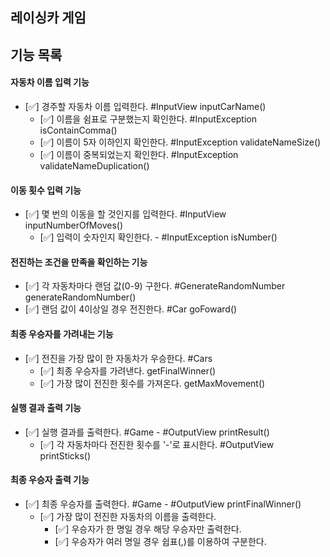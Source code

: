## 레이싱카 게임

## 기능 목록

#### 자동차 이름 입력 기능
- [✅] 경주할 자동차 이름 입력한다. #InputView inputCarName()
  - [✅] 이름을 쉼표로 구분했는지 확인한다. #InputException isContainComma()
  - [✅] 이름이 5자 이하인지 확인한다. #InputException validateNameSize()
  - [✅] 이름이 중복되었는지 확인한다. #InputException validateNameDuplication()

#### 이동 횟수 입력 기능
- [✅] 몇 번의 이동을 할 것인지를 입력한다. #InputView inputNumberOfMoves()
  - [✅] 입력이 숫자인지 확인한다. - #InputException isNumber()

#### 전진하는 조건을 만족을 확인하는 기능
- [✅] 각 자동차마다 랜덤 값(0-9) 구한다. #GenerateRandomNumber generateRandomNumber()
- [✅] 랜덤 값이 4이상일 경우 전진한다. #Car goFoward()

#### 최종 우승자를 가려내는 기능
- [✅] 전진을 가장 많이 한 자동차가 우승한다. #Cars 
  - [✅] 최종 우승자를 가려낸다. getFinalWinner()
  - [✅] 가장 많이 전진한 횟수를 가져온다. getMaxMovement()

#### 실행 결과 출력 기능
- [✅] 실행 결과를 출력한다. #Game - #OutputView printResult()
  - [✅] 각 자동차마다 전진한 횟수를 '-'로 표시한다. #OutputView printSticks()

#### 최종 우승자 출력 기능
- [✅] 최종 우승자를 출력한다. #Game - #OutputView printFinalWinner()
  - [✅] 가장 많이 전진한 자동차의 이름을 출력한다.
    - [✅] 우승자가 한 명일 경우 해당 우승자만 출력한다.
    - [✅] 우승자가 여러 명일 경우 쉽표(,)를 이용하여 구분한다.